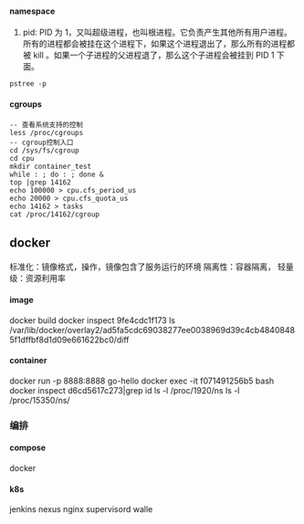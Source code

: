

#### namespace
1. pid: PID 为 1，又叫超级进程，也叫根进程。它负责产生其他所有用户进程。所有的进程都会被挂在这个进程下，如果这个进程退出了，那么所有的进程都被 kill 。如果一个子进程的父进程退了，那么这个子进程会被挂到 PID 1 下面。
```
pstree -p
```


#### cgroups
```shell
-- 查看系统支持的控制
less /proc/cgroups
-- cgroup控制入口
cd /sys/fs/cgroup
cd cpu
mkdir container_test
while : ; do : ; done &
top |grep 14162
echo 100000 > cpu.cfs_period_us
echo 20000 > cpu.cfs_quota_us
echo 14162 > tasks
cat /proc/14162/cgroup
```
 
## docker
####
标准化：镜像格式，操作，镜像包含了服务运行的环境
隔离性：容器隔离，
轻量级：资源利用率


#### image
docker build
docker inspect 9fe4cdc1f173
ls /var/lib/docker/overlay2/ad5fa5cdc69038277ee0038969d39c4cb48408485f1dffbf8d1d09e661622bc0/diff

#### container
docker run -p 8888:8888 go-hello
docker exec -it  f071491256b5 bash
docker inspect d6cd5617c273|grep id
 ls -l /proc/1920/ns
 ls -l /proc/15350/ns/
### 编排
#### compose
docker
#### k8s

jenkins 
nexus
nginx
supervisord
walle


